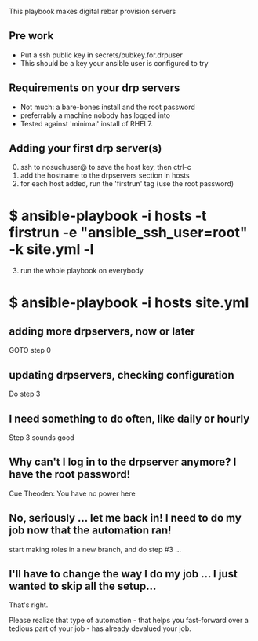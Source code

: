 

This playbook makes digital rebar provision servers


## Pre work

* Put a ssh public key in secrets/pubkey.for.drpuser
* This should be a key your ansible user is configured to try


##  Requirements on your drp servers

* Not much: a bare-bones install and the root password
* preferrably a machine nobody has logged into
* Tested against 'minimal' install of RHEL7.


## Adding your first drp server(s)
0. ssh to nosuchuser@<hostname> to save the host key, then ctrl-c
1. add the hostname to the drpservers section in hosts
2. for each host added, run the 'firstrun' tag (use the root password)

# $ ansible-playbook -i hosts -t firstrun  -e "ansible_ssh_user=root" -k site.yml -l <hostname>

3. run the whole playbook on everybody

# $ ansible-playbook -i hosts site.yml


## adding more drpservers, now or later
GOTO step 0

## updating drpservers, checking configuration
Do step 3

## I need something to do often, like daily or hourly
Step 3 sounds good

## Why can't I log in to the drpserver anymore?  I have the root password!
Cue Theoden:  You have no power here

## No, seriously ... let me back in!  I need to do my job now that the automation ran!
start making roles in a new branch, and do step #3 ... 

## I'll have to change the way I do my job ... I just wanted to skip all the setup...
That's right.  

Please realize that type of automation - that helps you fast-forward
over a tedious part of your job - has already devalued your job.










